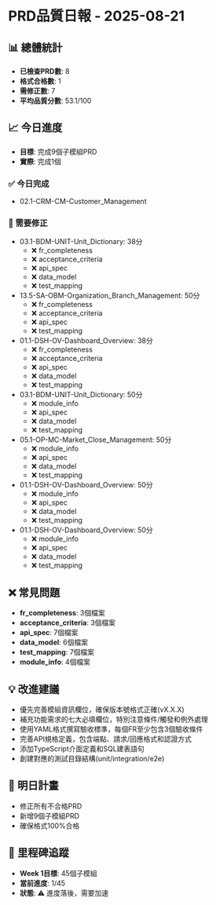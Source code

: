 # PRD品質日報 - 2025-08-21

## 📊 總體統計
- **已檢查PRD數**: 8
- **格式合格數**: 1
- **需修正數**: 7
- **平均品質分數**: 53.1/100

## 📈 今日進度
- **目標**: 完成9個子模組PRD
- **實際**: 完成1個

### ✅ 今日完成
- 02.1-CRM-CM-Customer_Management

### 🔴 需要修正
- 03.1-BDM-UNIT-Unit_Dictionary: 38分
  - ❌ fr_completeness
  - ❌ acceptance_criteria
  - ❌ api_spec
  - ❌ data_model
  - ❌ test_mapping
- 13.5-SA-OBM-Organization_Branch_Management: 50分
  - ❌ fr_completeness
  - ❌ acceptance_criteria
  - ❌ api_spec
  - ❌ test_mapping
- 01.1-DSH-OV-Dashboard_Overview: 38分
  - ❌ fr_completeness
  - ❌ acceptance_criteria
  - ❌ api_spec
  - ❌ data_model
  - ❌ test_mapping
- 03.1-BDM-UNIT-Unit_Dictionary: 50分
  - ❌ module_info
  - ❌ api_spec
  - ❌ data_model
  - ❌ test_mapping
- 05.1-OP-MC-Market_Close_Management: 50分
  - ❌ module_info
  - ❌ api_spec
  - ❌ data_model
  - ❌ test_mapping
- 01.1-DSH-OV-Dashboard_Overview: 50分
  - ❌ module_info
  - ❌ api_spec
  - ❌ data_model
  - ❌ test_mapping
- 01.1-DSH-OV-Dashboard_Overview: 50分
  - ❌ module_info
  - ❌ api_spec
  - ❌ data_model
  - ❌ test_mapping

## ❌ 常見問題
- **fr_completeness**: 3個檔案
- **acceptance_criteria**: 3個檔案
- **api_spec**: 7個檔案
- **data_model**: 6個檔案
- **test_mapping**: 7個檔案
- **module_info**: 4個檔案

## 💡 改進建議
- 優先完善模組資訊欄位，確保版本號格式正確(vX.X.X)
- 補充功能需求的七大必填欄位，特別注意條件/觸發和例外處理
- 使用YAML格式撰寫驗收標準，每個FR至少包含3個驗收條件
- 完善API規格定義，包含端點、請求/回應格式和認證方式
- 添加TypeScript介面定義和SQL建表語句
- 創建對應的測試目錄結構(unit/integration/e2e)

## 📅 明日計畫
- 修正所有不合格PRD
- 新增9個子模組PRD
- 確保格式100%合格

## 🎯 里程碑追蹤
- **Week 1目標**: 45個子模組
- **當前進度**: 1/45
- **狀態**: ⚠️ 進度落後，需要加速
